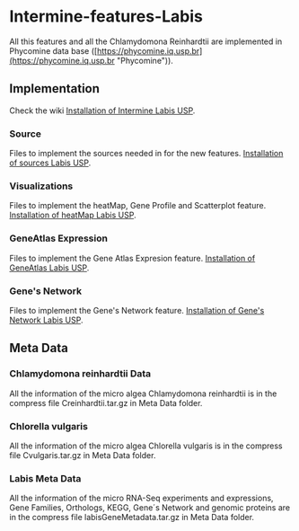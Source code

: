 # Intermine-features-Labis

All this features and all the Chlamydomona Reinhardtii are implemented in Phycomine data base ([https://phycomine.iq.usp.br](https://phycomine.iq.usp.br "Phycomine")).

## Implementation

Check the wiki [Installation of Intermine Labis USP](http://200.144.244.208:6677/LABIS_wiki/doku.php?id=labiscomp:intermine "Labis USP intermine").

### Source

Files to implement the sources needed in for the new features. [Installation of sources Labis USP](http://200.144.244.208:6677/LABIS_wiki/doku.php?id=labiscomp:make_a_source_of_data "Labis USP sources").

### Visualizations
	
Files to implement the heatMap, Gene Profile and Scatterplot feature. [Installation of heatMap Labis USP](http://200.144.244.208:6677/LABIS_wiki/doku.php?id=labiscomp:install_visualizations "Labis USP Visualizations").

### GeneAtlas Expression

Files to implement the Gene Atlas Expresion feature. [Installation of GeneAtlas Labis USP](http://200.144.244.208:6677/LABIS_wiki/doku.php?id=labiscomp:install_geneatlas "Labis USP GeneAtlas").

### Gene's Network

Files to implement the Gene's Network feature. [Installation of Gene's Network Labis USP](http://200.144.244.208:6677/LABIS_wiki/doku.php?id=labiscomp:install_gene_network "Labis USP Gene Network").

## Meta Data

### Chlamydomona reinhardtii Data

All the information of the micro algea Chlamydomona reinhardtii is in the compress file Creinhardtii.tar.gz in Meta Data folder.

### Chlorella vulgaris

All the information of the micro algea Chlorella vulgaris is in the compress file Cvulgaris.tar.gz in Meta Data folder.

### Labis Meta Data

All the information of the micro RNA-Seq experiments and expressions, Gene Families, Orthologs, KEGG, Gene´s Network and genomic proteins are in the compress file labisGeneMetadata.tar.gz in Meta Data folder.
